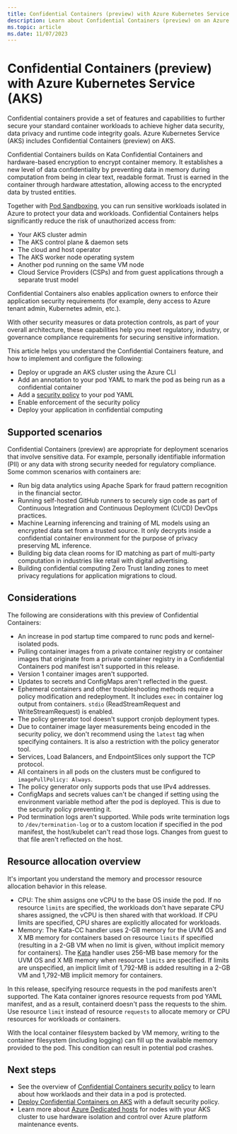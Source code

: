 ```yaml
---
title: Confidential Containers (preview) with Azure Kubernetes Service (AKS)
description: Learn about Confidential Containers (preview) on an Azure Kubernetes Service (AKS) cluster to maintain security and protect sensitive information.
ms.topic: article
ms.date: 11/07/2023
---
```


# Confidential Containers (preview) with Azure Kubernetes Service (AKS)

Confidential containers provide a set of features and capabilities to further secure your standard container workloads to achieve higher data security, data privacy and runtime code integrity goals. Azure Kubernetes Service (AKS) includes Confidential Containers (preview) on AKS.

Confidential Containers builds on Kata Confidential Containers and hardware-based encryption to encrypt container memory. It establishes a new level of data confidentiality by preventing data in memory during computation from being in clear text, readable format. Trust is earned in the container through hardware attestation, allowing access to the encrypted data by trusted entities.

Together with [Pod Sandboxing][pod-sandboxing-overview], you can run sensitive workloads isolated in Azure to protect your data and workloads. Confidential Containers helps significantly reduce the risk of unauthorized access from:

* Your AKS cluster admin
* The AKS control plane & daemon sets
* The cloud and host operator
* The AKS worker node operating system
* Another pod running on the same VM node
* Cloud Service Providers (CSPs) and from guest applications through a separate trust model

Confidential Containers also enables application owners to enforce their application security requirements (for example, deny access to Azure tenant admin, Kubernetes admin, etc.).

With other security measures or data protection controls, as part of your overall architecture, these capabilities help you meet regulatory, industry, or governance compliance requirements for securing sensitive information.

This article helps you understand the Confidential Containers feature, and how to implement and configure the following:

* Deploy or upgrade an AKS cluster using the Azure CLI
* Add an annotation to your pod YAML to mark the pod as being run as a confidential container
* Add a [security policy][confidential-containers-security-policy] to your pod YAML
* Enable enforcement of the security policy
* Deploy your application in confidential computing

## Supported scenarios

Confidential Containers (preview) are appropriate for deployment scenarios that involve sensitive data. For example, personally identifiable information (PII) or any data with strong security needed for regulatory compliance. Some common scenarios with containers are:

- Run big data analytics using Apache Spark for fraud pattern recognition in the financial sector.
- Running self-hosted GitHub runners to securely sign code as part of Continuous Integration and Continuous Deployment (CI/CD) DevOps practices.
- Machine Learning inferencing and training of ML models using an encrypted data set from a trusted source. It only decrypts inside a confidential container environment for the purpose of privacy preserving ML inference.
- Building big data clean rooms for ID matching as part of multi-party computation in industries like retail with digital advertising.
- Building confidential computing Zero Trust landing zones to meet privacy regulations for application migrations to cloud.

## Considerations

The following are considerations with this preview of Confidential Containers:

* An increase in pod startup time compared to runc pods and kernel-isolated pods.
* Pulling container images from a private container registry or container images that originate from a private container registry in a Confidential Containers pod manifest isn't supported in this release.
* Version 1 container images aren't supported.
* Updates to secrets and ConfigMaps aren't reflected in the guest.
* Ephemeral containers and other troubleshooting methods require a policy modification and redeployment. It includes `exec` in container
log output from containers. `stdio` (ReadStreamRequest and WriteStreamRequest) is enabled.
* The policy generator tool doesn't support cronjob deployment types.
* Due to container image layer measurements being encoded in the security policy, we don't recommend using the `latest` tag when specifying containers. It is also a restriction with the policy generator tool.
* Services, Load Balancers, and EndpointSlices only support the TCP protocol.
* All containers in all pods on the clusters must be configured to `imagePullPolicy: Always`.
* The policy generator only supports pods that use IPv4 addresses.
* ConfigMaps and secrets values can't be changed if setting using the environment variable method after the pod is deployed. This is due to the security policy preventing it.
* Pod termination logs aren't supported. While pods write termination logs to `/dev/termination-log` or to a custom location if specified in the pod manifest, the host/kubelet can't read those logs. Changes from guest to that file aren't reflected on the host.

## Resource allocation overview

It's important you understand the memory and processor resource allocation behavior in this release.

* CPU: The shim assigns one vCPU to the base OS inside the pod. If no resource `limits` are specified, the workloads don't have separate CPU shares assigned, the vCPU is then shared with that workload. If CPU limits are specified, CPU shares are explicitly allocated for workloads.
* Memory: The Kata-CC handler uses 2-GB memory for the UVM OS and X MB memory for containers based on resource `limits` if specified (resulting in a 2-GB VM when no limit is given, without implicit memory for containers). The [Kata][kata-technical-documentation] handler uses 256-MB base memory for the UVM OS and X MB memory when resource `limits` are specified. If limits are unspecified, an implicit limit of 1,792-MB is added resulting in a 2-GB VM and 1,792-MB implicit memory for containers.

In this release, specifying resource requests in the pod manifests aren't supported. The Kata container ignores resource requests from pod YAML manifest, and as a result, containerd doesn't pass the requests to the shim. Use resource `limit` instead of resource `requests` to allocate memory or CPU resources for workloads or containers.

With the local container filesystem backed by VM memory, writing to the container filesystem (including logging) can fill up the available memory provided to the pod. This condition can result in potential pod crashes.

## Next steps

* See the overview of [Confidential Containers security policy][confidential-containers-security-policy] to learn about how worklaods and their data in a pod is protected.
* [Deploy Confidential Containers on AKS][deploy-confidential-containers-default-aks] with a default security policy.
* Learn more about [Azure Dedicated hosts][azure-dedicated-hosts] for nodes with your AKS cluster to use hardware isolation and control over Azure platform maintenance events.

<!-- EXTERNAL LINKS -->
[kata-technical-documentation]: https://katacontainers.io/docs/

<!-- INTERNAL LINKS -->
[pod-sandboxing-overview]: use-pod-sandboxing.md
[azure-dedicated-hosts]: ../virtual-machines/dedicated-hosts.md
[deploy-confidential-containers-default-aks]: deploy-confidential-containers-default-policy.md
[confidential-containers-security-policy]: ../confidential-computing/confidential-containers-aks-security-policy.md